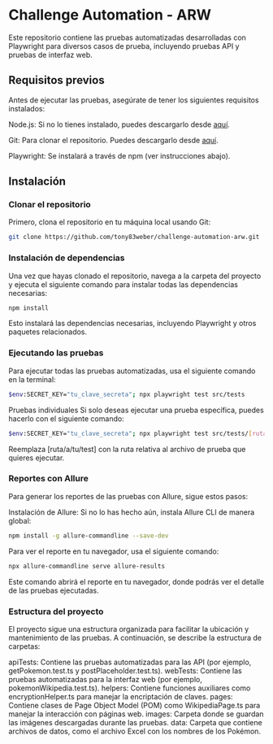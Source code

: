 # Challenge Automation - ARW
Este repositorio contiene las pruebas automatizadas desarrolladas con Playwright para diversos casos de prueba, incluyendo pruebas API y pruebas de interfaz web.

## Requisitos previos
Antes de ejecutar las pruebas, asegúrate de tener los siguientes requisitos instalados:

Node.js: Si no lo tienes instalado, puedes descargarlo desde [aquí](https://nodejs.org/en).

Git: Para clonar el repositorio. Puedes descargarlo desde [aquí](https://git-scm.com/).

Playwright: Se instalará a través de npm (ver instrucciones abajo).

## Instalación
### Clonar el repositorio
Primero, clona el repositorio en tu máquina local usando Git:
```bash
git clone https://github.com/tony83weber/challenge-automation-arw.git
```

### Instalación de dependencias
Una vez que hayas clonado el repositorio, navega a la carpeta del proyecto y ejecuta el siguiente comando para instalar todas las dependencias necesarias:
```bash
npm install
```
Esto instalará las dependencias necesarias, incluyendo Playwright y otros paquetes relacionados.

### Ejecutando las pruebas
Para ejecutar todas las pruebas automatizadas, usa el siguiente comando en la terminal:
```bash
$env:SECRET_KEY="tu_clave_secreta"; npx playwright test src/tests
```

Pruebas individuales
Si solo deseas ejecutar una prueba específica, puedes hacerlo con el siguiente comando:
```bash
$env:SECRET_KEY="tu_clave_secreta"; npx playwright test src/tests/[ruta/a/tu/test].test.ts
```
Reemplaza [ruta/a/tu/test] con la ruta relativa al archivo de prueba que quieres ejecutar.

### Reportes con Allure
Para generar los reportes de las pruebas con Allure, sigue estos pasos:

Instalación de Allure: Si no lo has hecho aún, instala Allure CLI de manera global:
```bash
npm install -g allure-commandline --save-dev
```
Para ver el reporte en tu navegador, usa el siguiente comando:
```bash
npx allure-commandline serve allure-results
```
Este comando abrirá el reporte en tu navegador, donde podrás ver el detalle de las pruebas ejecutadas.


### Estructura del proyecto
El proyecto sigue una estructura organizada para facilitar la ubicación y mantenimiento de las pruebas. A continuación, se describe la estructura de carpetas:


apiTests: Contiene las pruebas automatizadas para las API (por ejemplo, getPokemon.test.ts y postPlaceholder.test.ts).
webTests: Contiene las pruebas automatizadas para la interfaz web (por ejemplo, pokemonWikipedia.test.ts).
helpers: Contiene funciones auxiliares como encryptionHelper.ts para manejar la encriptación de claves.
pages: Contiene clases de Page Object Model (POM) como WikipediaPage.ts para manejar la interacción con páginas web.
images: Carpeta donde se guardan las imágenes descargadas durante las pruebas.
data: Carpeta que contiene archivos de datos, como el archivo Excel con los nombres de los Pokémon.
